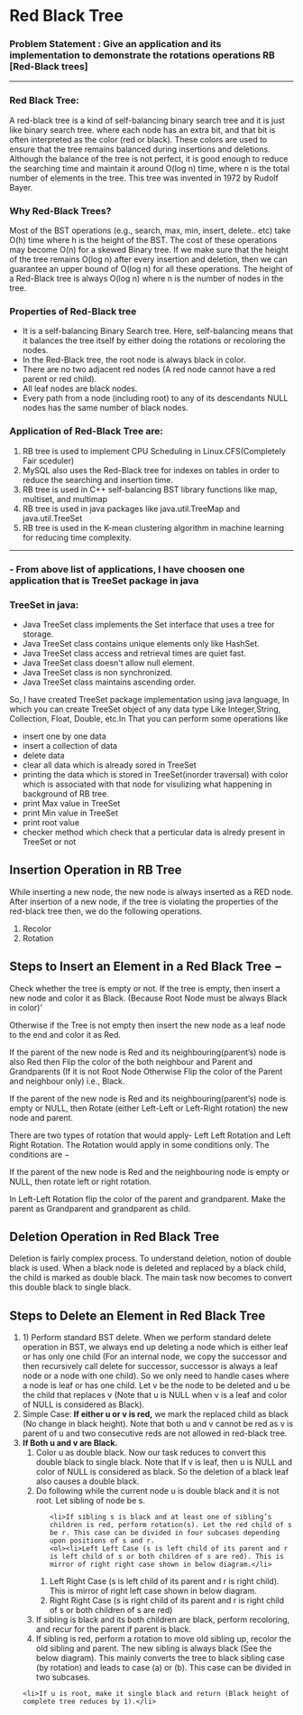 # Red Black Tree

### Problem Statement : Give an application and its implementation to demonstrate the rotations operations RB [Red-Black trees]

<hr>


### Red Black Tree:
A red-black tree is a kind of self-balancing binary search tree and it is just like binary search tree. where each node has an extra bit, and that bit is often interpreted as the color (red or black). These colors are used to ensure that the tree remains balanced during insertions and deletions. Although the balance of the tree is not perfect, it is good enough to reduce the searching time and maintain it around O(log n) time, where n is the total number of elements in the tree. This tree was invented in 1972 by Rudolf Bayer. 

### Why Red-Black Trees?
Most of the BST operations (e.g., search, max, min, insert, delete.. etc) take O(h) time where h is the height of the BST. The cost of these operations may become O(n) for a skewed Binary tree. If we make sure that the height of the tree remains O(log n) after every insertion and deletion, then we can guarantee an upper bound of O(log n) for all these operations. The height of a Red-Black tree is always O(log n) where n is the number of nodes in the tree. 

### Properties of Red-Black tree
<ul>
  <li>It is a self-balancing Binary Search tree. Here, self-balancing means that it balances the tree itself by either doing the rotations or recoloring the nodes.</li>
  <li>In the Red-Black tree, the root node is always black in color.</li>
  <li>There are no two adjacent red nodes (A red node cannot have a red parent or red child).</li>
  <li>All leaf nodes are black nodes.</li>
  <li>Every path from a node (including root) to any of its descendants NULL nodes has the same number of black nodes.</li>
</ul>

### Application of Red-Black Tree are:
<ol><li>RB tree is used to implement CPU Scheduling in Linux.CFS(Completely Fair sceduler)</li>
<li>MySQL also uses the Red-Black tree for indexes on tables in order to reduce the searching and insertion time.</li>
<li>RB tree is used in C++ self-balancing BST library functions like map, multiset, and multimap</li>
<li>RB tree is used in java packages like java.util.TreeMap and java.util.TreeSet</li>
<li>RB tree is used in the K-mean clustering algorithm in machine learning for reducing time complexity.</li></ol>

<hr>

### - From above list of applications, I have choosen one application that is TreeSet package in java

### TreeSet in java:

- Java TreeSet class implements the Set interface that uses a tree for storage.
- Java TreeSet class contains unique elements only like HashSet.
- Java TreeSet class access and retrieval times are quiet fast.
- Java TreeSet class doesn't allow null element.
- Java TreeSet class is non synchronized.
- Java TreeSet class maintains ascending order.

So, I have created TreeSet package implementation using java language, In which you can create TreeSet object of any data type Like Integer,String, Collection, Float, Double, etc.In That you can perform some operations like
- insert one by one data
- insert a collection of data
- delete data
- clear all data which is already sored in TreeSet
- printing the data which is stored in TreeSet(inorder traversal) with color which is associated with that node for visulizing what happening in background of RB tree.
- print Max value in TreeSet
- print Min value in TreeSet
- print root value
- checker method which check that a perticular data is alredy present in TreeSet or not

## Insertion Operation in RB Tree
While inserting a new node, the new node is always inserted as a RED node. After insertion of a new node, if the tree is violating the properties of the red-black tree then, we do the following operations.

1) Recolor
2) Rotation

## Steps to Insert an Element in a Red Black Tree −
Check whether the tree is empty or not. If the tree is empty, then insert a new node and color it as Black. (Because Root Node must be always Black in color)’

Otherwise if the Tree is not empty then insert the new node as a leaf node to the end and color it as Red.

If the parent of the new node is Red and its neighbouring(parent’s) node is also Red then Flip the color of the both neighbour and Parent and Grandparents (If it is not Root Node Otherwise Flip the color of the Parent and neighbour only) i.e., Black.

If the parent of the new node is Red and its neighbouring(parent’s) node is empty or NULL, then Rotate (either Left-Left or Left-Right rotation) the new node and parent.

There are two types of rotation that would apply- Left Left Rotation and Left Right Rotation. The Rotation would apply in some conditions only. The conditions are −

If the parent of the new node is Red and the neighbouring node is empty or NULL, then rotate left or right rotation.

In Left-Left Rotation flip the color of the parent and grandparent. Make the parent as Grandparent and grandparent as child.


## Deletion Operation in Red Black Tree
Deletion is fairly complex process.  To understand deletion, notion of double black is used.  When a black node is deleted and replaced by a black child, the child is marked as double black. The main task now becomes to convert this double black to single black.


## Steps to Delete an Element in Red Black Tree
<ol>
<li>1) Perform standard BST delete. When we perform standard delete operation in BST, we always end up deleting a node which is either leaf or has only one child (For an internal node, we copy the successor and then recursively call delete for successor, successor is always a leaf node or a node with one child). So we only need to handle cases where a node is leaf or has one child. Let v be the node to be deleted and u be the child that replaces v (Note that u is NULL when v is a leaf and color of NULL is considered as Black).</li>

<li>Simple Case: <b>If either u or v is red,</b> we mark the replaced child as black (No change in black height). Note that both u and v cannot be red as v is parent of u and two consecutive reds are not allowed in red-black tree.</li>

<li><b>If Both u and v are Black.</b>
<ol><li>Color u as double black.  Now our task reduces to convert this double black to single black. Note that If v is leaf, then u is NULL and color of NULL is considered as black. So the deletion of a black leaf also causes a double black.</li>
<li>Do following while the current node u is double black and it is not root. Let sibling of node be s.
    <ol>
    
    <li>If sibling s is black and at least one of sibling’s children is red, perform rotation(s). Let the red child of s be r. This case can be divided in four subcases depending upon positions of s and r.
    <ol><li>Left Left Case (s is left child of its parent and r is left child of s or both children of s are red). This is mirror of right right case shown in below diagram.</li>
  <li>Left Right Case (s is left child of its parent and r is right child). This is mirror of right left case shown in below diagram.</li>
  <li>Right Right Case (s is right child of its parent and r is right child of s or both children of s are red)</li> </ol></li>
  
  <li>If sibling is black and its both children are black, perform recoloring, and recur for the parent if parent is black.</li>
    <li>If sibling is red, perform a rotation to move old sibling up, recolor the old sibling and parent. 
    The new sibling is always black (See the below diagram). 
    This mainly converts the tree to black sibling case (by rotation) and  leads to case (a) or (b). This case can be divided in two subcases.</li></ol> </li>
    
    <li>If u is root, make it single black and return (Black height of complete tree reduces by 1).</li>


</ol>
</li>
</ol>



